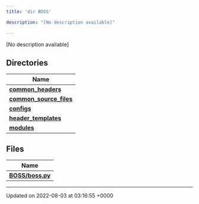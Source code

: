 ```yaml
---
title: 'dir BOSS'

description: "[No description available]"

---
```







[No description available]

## Directories

| Name           |
| -------------- |
| **[common_headers](/documentation/code/darkbit_development/files/dir_a2d5f2e6154cdcd3b46488ffbbbb2574/#dir-common-headers)**  |
| **[common_source_files](/documentation/code/darkbit_development/files/dir_ec82fb70b47bf0ce378965414b0ff5b2/#dir-common-source-files)**  |
| **[configs](/documentation/code/darkbit_development/files/dir_55d4c3e5585d0ebd94321a18f02dda40/#dir-configs)**  |
| **[header_templates](/documentation/code/darkbit_development/files/dir_f560fc3ef07fdc20589dba0de44f25dc/#dir-header-templates)**  |
| **[modules](/documentation/code/darkbit_development/files/dir_230a8c85ea264f76334600e02d05d990/#dir-modules)**  |

## Files

| Name           |
| -------------- |
| **[BOSS/boss.py](/documentation/code/darkbit_development/files/boss_8py/#file-boss.py)**  |






-------------------------------

Updated on 2022-08-03 at 03:16:55 +0000
